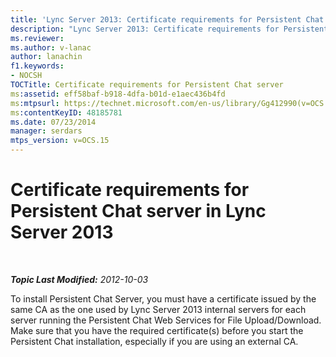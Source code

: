 ```yaml
---
title: 'Lync Server 2013: Certificate requirements for Persistent Chat server'
description: "Lync Server 2013: Certificate requirements for Persistent Chat server."
ms.reviewer: 
ms.author: v-lanac
author: lanachin
f1.keywords:
- NOCSH
TOCTitle: Certificate requirements for Persistent Chat server
ms:assetid: eff58baf-b918-4dfa-b01d-e1aec436b4fd
ms:mtpsurl: https://technet.microsoft.com/en-us/library/Gg412990(v=OCS.15)
ms:contentKeyID: 48185781
ms.date: 07/23/2014
manager: serdars
mtps_version: v=OCS.15
---
```


# Certificate requirements for Persistent Chat server in Lync Server 2013

<div data-xmlns="http://www.w3.org/1999/xhtml">

<div class="topic" data-xmlns="http://www.w3.org/1999/xhtml" data-msxsl="urn:schemas-microsoft-com:xslt" data-cs="https://msdn.microsoft.com/">

<div data-asp="https://msdn2.microsoft.com/asp">



</div>

<div id="mainSection">

<div id="mainBody">

<span> </span>

_**Topic Last Modified:** 2012-10-03_

To install Persistent Chat Server, you must have a certificate issued by the same CA as the one used by Lync Server 2013 internal servers for each server running the Persistent Chat Web Services for File Upload/Download. Make sure that you have the required certificate(s) before you start the Persistent Chat installation, especially if you are using an external CA.

</div>

<span> </span>

</div>

</div>

</div>

